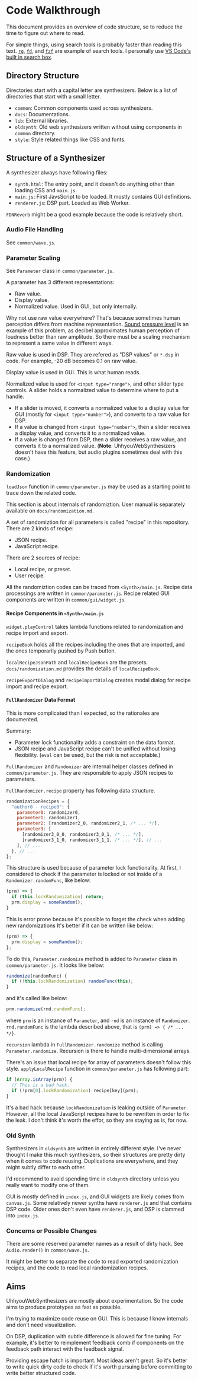 # Code Walkthrough
This document provides an overview of code structure, so to reduce the time to figure out where to read.

For simple things, using search tools is probably faster than reading this text. [`rg`](https://github.com/BurntSushi/ripgrep), [`fd`](https://github.com/sharkdp/fd), and [`fzf`](https://github.com/junegunn/fzf) are example of search tools. I personally use [VS Code's built in search box](https://code.visualstudio.com/docs/editor/codebasics#_search-across-files).

## Directory Structure
Directories start with a capital letter are synthesizers. Below is a list of directories that start with a small letter.

- `common`: Common components used across synthesizers.
- `docs`: Documentations.
- `lib`: External libraries.
- `oldsynth`: Old web synthesizers written without using components in `common` directory.
- `style`: Style related things like CSS and fonts.

## Structure of a Synthesizer
A synthesizer always have following files:

- `synth.html`: The entry point, and it doesn't do anything other than loading CSS and `main.js`.
- `main.js`: First JavsScript to be loaded. It mostly contains GUI definitions.
- `renderer.js`: DSP part. Loaded as Web Worker.

`FDNReverb` might be a good example because the code is relatively short.

### Audio File Handling
See `common/wave.js`.

### Parameter Scaling
See `Parameter` class in `common/parameter.js`.

A parameter has 3 different representations:

- Raw value.
- Display value.
- Normalized value. Used in GUI, but only internally.

Why not use raw value everywhere? That's because sometimes human perception differs from machine representation. [Sound pressure level](https://en.wikipedia.org/wiki/Sound_pressure#Sound_pressure_level) is an example of this problem, as decibel approximates human perception of loudness better than raw amplitude. So there must be a scaling mechanism to represent a same value in different ways.

Raw value is used in DSP. They are refered as "DSP values" or `*.dsp` in code. For example, -20 dB becomes 0.1 on raw value.

Display value is used in GUI. This is what human reads.

Normalized value is used for `<input type="range">`, and other slider type controls. A slider holds a normalized value to determine where to put a handle.

- If a slider is moved, it converts a normalized value to a display value for GUI (mostly for `<input type="number">`), and converts to a raw value for DSP.
- If a value is changed from `<input type="number">`, then a slider receives a display value, and converts it to a normalized value.
- If a value is changed from DSP, then a slider receives a raw value, and converts it to a normalized value. (**Note**: UhhyouWebSynthesizers doesn't have this feature, but audio plugins sometimes deal with this case.)

### Randomization
`loadJson` function in `common/parameter.js` may be used as a starting point to trace down the related code.

This section is about internals of randomiztion. User manual is separately available on `docs/randomization.md`.

A set of randomiztion for all parameters is called "recipe" in this repository. There are 2 kinds of recipe:

- JSON recipe.
- JavaScript recipe.

There are 2 sources of recipe:

- Local recipe, or preset.
- User recipe.

All the randomiztion codes can be traced from `<Synth>/main.js`. Recipe data processings are written in `common/parameter.js`. Recipe related GUI components are written in `common/gui/widget.js`.

#### Recipe Components in `<Synth>/main.js`
`widget.playControl` takes lambda functions related to randomization and recipe import and export.

`recipeBook` holds all the recipes including the ones that are imported, and the ones temporarily pushed by Push button.

`localRecipeJsonPath` and `localRecipeBook` are the presets. `docs/randomization.md` provides the details of `localRecipeBook`.

`recipeExportDialog` and `recipeImportDialog` creates modal dialog for recipe import and recipe export.

#### `FullRandomizer` Data Format
This is more complicated than I expected, so the rationales are documented.

Summary:

- Parameter lock functionality adds a constraint on the data format.
- JSON recipe and JavaScript recipe can't be unified without losing flexibility. (`eval` can be used, but the risk is not acceptable.)

`FullRandomizer` and `Randomizer` are internal helper classes defined in `common/parameter.js`. They are responsible to apply JSON recipes to parameters.

`FullRandomizer.recipe` property has following data structure.

```javascript
randomizationRecipes = {
  "author0 - recipe0": {
    parameter0: randomizer0,
    parameter1: randomizer1,
    parameter2: [randomizer2_0, randomizer2_1, /* ... */],
    parameter3: [
      [randomizer3_0_0, randomizer3_0_1, /* ... */],
      [randomizer3_1_0, randomizer3_1_1, /* ... */], // ...
    ], // ...
  }, // ...
};
```

This structure is used because of parameter lock functionality. At first, I considered to check if the parameter is locked or not inside of a `Randomizer.randomFunc`, like below:

```javascript
(prm) => {
  if (this.lockRandomization) return;
  prm.display = someRandom();
}
```

This is error prone because it's possible to forget the check when adding new randomizations It's better if it can be written like below:

```javascript
(prm) => {
  prm.display = someRandom();
};
```

To do this, `Parameter.randomize` method is added to `Parameter` class in `common/parameter.js`. It looks like below:

```javascript
randomize(randomFunc) {
  if (!this.lockRandomization) randomFunc(this);
}
```

and it's called like below:

```javascript
prm.randomize(rnd.randomFunc);
```

where `prm` is an instance of `Parameter`, and `rnd` is an instance of `Randomizer`. `rnd.randomFunc` is the lambda described above, that is `(prm) => { /* ... */}`.

`recursion` lambda in `FullRandomizer.randomize` method is calling `Parameter.randomize`. Recursion is there to handle multi-dimensional arrays.

There's an issue that local recipe for array of parameters doesn't follow this style. `applyLocalRecipe` function in `common/parameter.js` has following part:

```javascript
if (Array.isArray(prm)) {
  // This is a bad hack.
  if (!prm[0].lockRandomization) recipe[key](prm);
}
```

It's a bad hack because `lockRandomization` is leaking outside of `Parameter`. However, all the local JavaScript recipes have to be rewritten in order to fix the leak. I don't think it's worth the effor, so they are staying as is, for now.

### Old Synth
Synthesizers in `oldsynth` are written in entirely different style. I've never thought I make this much synthesizers, so their structures are pretty dirty when it comes to code reusing. Duplications are everywhere, and they might subtly differ to each other.

I'd recommend to avoid spending time in `oldsynth` directory unless you really want to modify one of them.

GUI is mostly defined in `index.js`, and GUI widgets are likely comes from `canvas.js`. Some relatively newer synths have `renderer.js` and that contains DSP code. Older ones don't even have `renderer.js`, and DSP is clammed into `index.js`.

### Concerns or Possible Changes
There are some reserved parameter names as a result of dirty hack. See `Audio.render()` in `common/wave.js`.

It might be better to separate the code to read exported randomization recipes, and the code to read local randomization recipes.

## Aims
UhhyouWebSynthesizers are mostly about experimentation. So the code aims to produce prototypes as fast as possible.

I'm trying to maximize code reuse on GUI. This is because I know internals and don't need visualization.

On DSP, duplication with subtle difference is allowed for fine tuning. For example, it's better to reimplement feedback comb if components on the feedback path interact with the feedback signal.

Providing escape hatch is important. Most ideas aren't great. So it's better to write quick dirty code to check if it's worth pursuing before committing to write better structured code.
